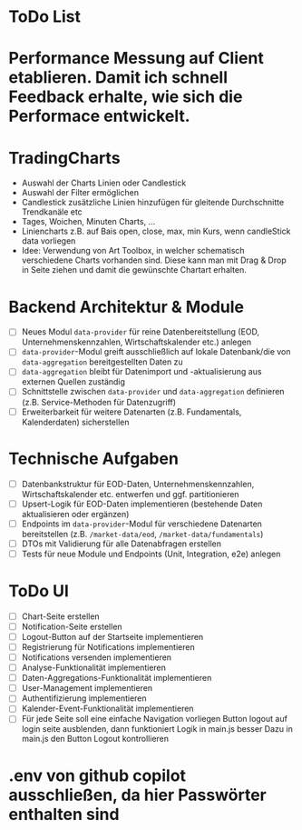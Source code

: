 # ToDo List

# Performance Messung auf Client etablieren. Damit ich schnell Feedback erhalte, wie sich die Performace entwickelt.

# TradingCharts

- Auswahl der Charts Linien oder Candlestick
- Auswahl der Filter ermöglichen
- Candlestick zusätzliche Linien hinzufügen für gleitende Durchschnitte Trendkanäle etc
- Tages, Woichen, Minuten Charts, ...
- Liniencharts z.B. auf Bais open, close, max, min Kurs, wenn candleStick data vorliegen
- Idee: Verwendung von Art Toolbox, in welcher schematisch verschiedene Charts
  vorhanden sind. Diese kann man mit Drag & Drop in Seite ziehen und damit die gewünschte Chartart erhalten.

# Backend Architektur & Module

- [ ] Neues Modul `data-provider` für reine Datenbereitstellung (EOD, Unternehmenskennzahlen, Wirtschaftskalender etc.) anlegen
- [ ] `data-provider`-Modul greift ausschließlich auf lokale Datenbank/die von `data-aggregation` bereitgestellten Daten zu
- [ ] `data-aggregation` bleibt für Datenimport und -aktualisierung aus externen Quellen zuständig
- [ ] Schnittstelle zwischen `data-provider` und `data-aggregation` definieren (z.B. Service-Methoden für Datenzugriff)
- [ ] Erweiterbarkeit für weitere Datenarten (z.B. Fundamentals, Kalenderdaten) sicherstellen

# Technische Aufgaben

- [ ] Datenbankstruktur für EOD-Daten, Unternehmenskennzahlen, Wirtschaftskalender etc. entwerfen und ggf. partitionieren
- [ ] Upsert-Logik für EOD-Daten implementieren (bestehende Daten aktualisieren oder ergänzen)
- [ ] Endpoints im `data-provider`-Modul für verschiedene Datenarten bereitstellen (z.B. `/market-data/eod`, `/market-data/fundamentals`)
- [ ] DTOs mit Validierung für alle Datenabfragen erstellen
- [ ] Tests für neue Module und Endpoints (Unit, Integration, e2e) anlegen

# ToDo UI

- [ ] Chart-Seite erstellen
- [ ] Notification-Seite erstellen
- [ ] Logout-Button auf der Startseite implementieren
- [ ] Registrierung für Notifications implementieren
- [ ] Notifications versenden implementieren
- [ ] Analyse-Funktionalität implementieren
- [ ] Daten-Aggregations-Funktionalität implementieren
- [ ] User-Management implementieren
- [ ] Authentifizierung implementieren
- [ ] Kalender-Event-Funktionalität implementieren
- [ ] Für jede Seite soll eine einfache Navigation vorliegen
      Button logout auf login seite ausblenden, dann funktioniert Logik in main.js besser
      Dazu in main.js den Button Logout kontrollieren

# .env von github copilot ausschließen, da hier Passwörter enthalten sind
